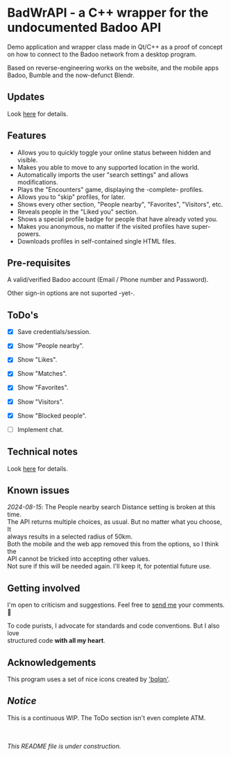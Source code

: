 # BadWrAPI - a C++ wrapper for the undocumented Badoo API
Demo application and wrapper class made in Qt/C++ as a proof of concept
on how to connect to the Badoo network from a desktop program.

Based on reverse-engineering works on the website, and the mobile apps\
Badoo, Bumble and the now-defunct Blendr.


Updates
-------
Look [here](UPDATES.md) for details.


Features
--------

* Allows you to quickly toggle your online status between hidden and visible.
* Makes you able to move to any supported location in the world.
* Automatically imports the user "search settings" and allows modifications.
* Plays the "Encounters" game, displaying the -complete- profiles.
* Allows you to "skip" profiles, for later.
* Shows every other section, "People nearby", "Favorites", "Visitors", etc.
* Reveals people in the "Liked you" section.
* Shows a special profile badge for people that have already voted you.
* Makes you anonymous, no matter if the visited profiles have super-powers.
* Downloads profiles in self-contained single HTML files.


Pre-requisites
--------------

A valid/verified Badoo account (Email / Phone number and Password).

Other sign-in options are not suported -yet-.


ToDo's
------

- [x] Save credentials/session.
- [x] Show "People nearby".
- [x] Show "Likes".
- [x] Show "Matches".
- [x] Show "Favorites".
- [x] Show "Visitors".
- [x] Show "Blocked people".
- [ ] Implement chat.


Technical notes
---------------
Look [here](TECH.md) for details.


Known issues
------------

_2024-08-15_: The People nearby search Distance setting is broken at this time.\
The API returns multiple choices, as usual. But no matter what you choose, It\
always results in a selected radius of 50km.\
Both the mobile and the web app removed this from the options, so I think the\
API cannot be tricked into accepting other values.\
Not sure if this will be needed again. I'll keep it, for potential future use.


Getting involved
----------------

I'm open to criticism and suggestions. Feel free to [send me](mailto:quark1482@protonmail.com?subject=[GitHub]%20BadWrAPI) your comments. :slightly_smiling_face:

To code purists, I advocate for standards and code conventions. But I also love\
structured code **with all my heart**.


Acknowledgements
----------------

This program uses a set of nice icons created by ['bqlqn'](https://www.flaticon.com/authors/bqlqn).


_Notice_
--------

This is a continuous WIP. The ToDo section isn't even complete ATM.


<br><br>
_This README file is under construction._
